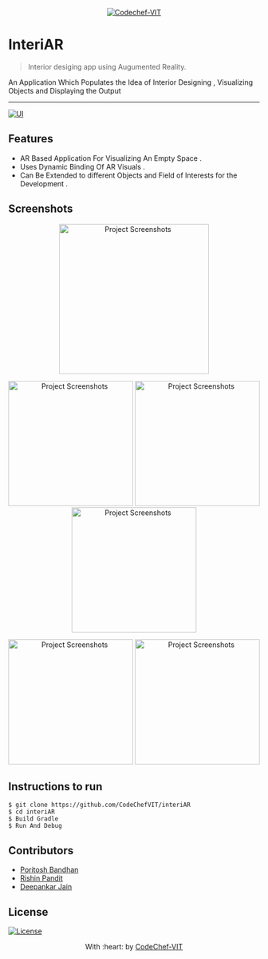 <p align="center"><a href="http://www.codechefvit.com" target="_blank"><img src="https://s3.amazonaws.com/codechef_shared/sites/all/themes/abessive/logo-3.png" title="CodeChef-VIT" alt="Codechef-VIT"></a>
</p>

# InteriAR

> <Subtitle>
> Interior desiging app using Augumented Reality.

An Application Which Populates the Idea of Interior Designing , Visualizing Objects and Displaying the Output

---
  [![UI ](https://img.shields.io/badge/User%20Interface-Link%20to%20UI-orange?style=flat-square&logo=appveyor)](https://github.com/CodeChefVIT/interiAR/blob/master/Builds/App%20apk/interiAR.apk)




## Features
- AR Based Application For Visualizing An Empty Space . 
- Uses Dynamic Binding Of AR Visuals .
- Can Be Extended to different Objects and Field of Interests for the Development .




## Screenshots

<p align="center">
	<img src="https://github.com/decipher07/interiAR/blob/master/Builds/InitialStartup.jpeg" alt="Project Screenshots" width="300px">
</p>
	
<p align="center">
	<img src="https://github.com/decipher07/interiAR/blob/master/Builds/Categories.jpeg" alt="Project Screenshots" width="250px">		<img src="https://github.com/decipher07/interiAR/blob/master/Builds/recyclerview-4.jpeg" alt="Project Screenshots" width="250px">	<img src="https://github.com/decipher07/interiAR/blob/master/Builds/Login.jpeg" alt="Project Screenshots" width="250px">
</p>

<p align="center">	
	<img src="https://github.com/decipher07/interiAR/blob/master/Builds/CameraActivity.jpeg" alt="Project Screenshots" width="250px">		<img src="https://github.com/decipher07/interiAR/blob/master/Builds/Profile.jpeg" alt="Project Screenshots" width="250px">
</p>


## Instructions to run

```
$ git clone https://github.com/CodeChefVIT/interiAR
$ cd interiAR
$ Build Gradle
$ Run And Debug
```

## Contributors
- <a href="https://github.com/crusher-pb">Poritosh Bandhan</a>
- <a href="https://github.com/rishinpandit09">Rishin Pandit</a>
- <a href="https://github.com/decipher07">Deepankar Jain</a>

## License

[![License](http://img.shields.io/:license-mit-blue.svg?style=flat-square)](http://badges.mit-license.org)

<p align="center">
	With :heart:   by <a href="http://www.codechefvit.com" target="_blank"> CodeChef-VIT</a>
</p>
